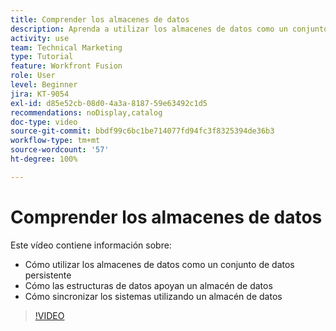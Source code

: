 ```yaml
---
title: Comprender los almacenes de datos
description: Aprenda a utilizar los almacenes de datos como un conjunto de datos persistente y a cómo las estructuras de datos admiten un almacén de datos en  [!DNL Adobe Workfront Fusion].
activity: use
team: Technical Marketing
type: Tutorial
feature: Workfront Fusion
role: User
level: Beginner
jira: KT-9054
exl-id: d85e52cb-08d0-4a3a-8187-59e63492c1d5
recommendations: noDisplay,catalog
doc-type: video
source-git-commit: bbdf99c6bc1be714077fd94fc3f8325394de36b3
workflow-type: tm+mt
source-wordcount: '57'
ht-degree: 100%

---
```


# Comprender los almacenes de datos

Este vídeo contiene información sobre:

* Cómo utilizar los almacenes de datos como un conjunto de datos persistente
* Cómo las estructuras de datos apoyan un almacén de datos
* Cómo sincronizar los sistemas utilizando un almacén de datos

>[!VIDEO](https://video.tv.adobe.com/v/3417962/?quality=12&learn=on&enablevpops=1&captions=spa)
